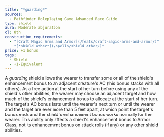 ```yaml
---
title: "*guarding*"
sources:
  - Pathfinder Roleplaying Game Advanced Race Guide
type: shield
aura: Moderate abjuration
cl: 8th
construction_requirements:
  - "[Craft Magic Arms and Armor](/feats/craft-magic-arms-and-armor/)"
  - "[*shield other*](/spells/shield-other/)"
price: +1 bonus
tags:
  - Shield
  - +1-Equivalent
---
```


A *guarding* shield allows the wearer to transfer some or all of the shield's enhancement bonus to an adjacent creature's AC (this bonus stacks with all others). As a free action at the start of her turn before using any of the shield's other abilities, the wearer may choose an adjacent target and how much of the shield's enhancement bonus to allocate at the start of her turn. The target's AC bonus lasts until the wearer's next turn or until the wearer and the target are ever more than 5 feet apart, at which point the target's bonus ends and the shield's enhancement bonus works normally for the wearer. This ability only affects a shield's enhancement bonus to Armor Class, not its enhancement bonus on attack rolls (if any) or any other shield abilities.
